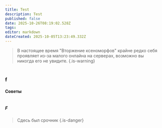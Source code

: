 ```yaml
---
title: Test
description: Test
published: false
date: 2025-10-26T08:19:02.528Z
tags: 
editor: markdown
dateCreated: 2025-10-05T13:23:49.332Z
---
```


> В настоящее время "Вторжение ксеноморфов" крайне редко себя проявляет из-за малого онлайна на серверах, возможно вы никогда его не увидите.
{.is-warning}

<img src="" id="img">

## 

### f

#### Советы

<img src="" id="img">

##### F







<div class="table"></div>

> Сдесь был срочник
{.is-danger}